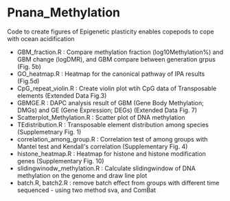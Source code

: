 # Pnana_Methylation
Code to create figures of Epigenetic plasticity enables copepods to cope with ocean acidification

- GBM_fraction.R : Compare methylation fraction (log10Methylation%) and GBM change (logDMR), and GBM compare between generation grpus (Fig. 5b)
- GO_heatmap.R : Heatmap for the canonical pathway of IPA results (Fig.5d)
- CpG_repeat_violin.R : Create violin plot wtih CpG data of Transposable elements (Extended Data Fig.3)
- GBMGE.R : DAPC analysis result of GBM (Gene Body Methylation; DMGs) and GE (Gene Expression; DEGs) (Extended Data Fig. 7) 
- Scatterplot_Methylation.R : Scatter plot of DNA methylation
- TEdistribution.R : Transposable element distribution among species (Supplemetnary Fig. 1)
- correlation_among_group.R : Correlation test of among groups with Mantel test and Kendall's correlation (Supplementary Fig. 4)
- histone_heatmap.R : Heatmap for histone and histone modification genes (Supplementary Fig. 10)
- slidingwinodw_methylation.R : Calculate slidingwindow of DNA methylation on the genome and draw line plot
- batch.R, batch2.R : remove batch effect from groups with different time sequenced - using two method sva, and ComBat
